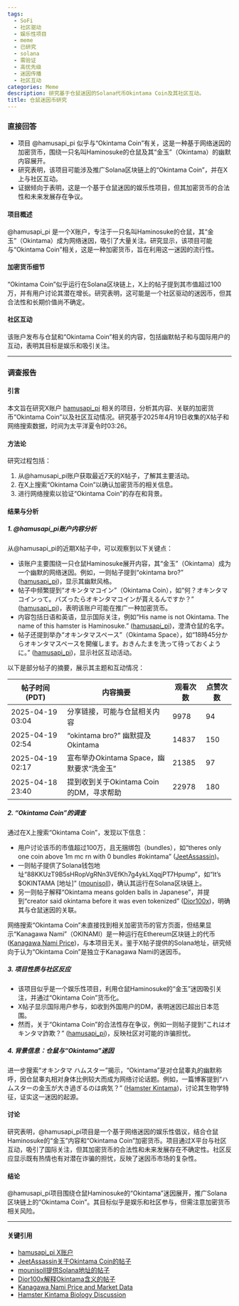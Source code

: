 ```yaml
---
tags:
  - SoFi
  - 社区驱动
  - 娱乐性项目
  - meme
  - 已研究
  - solana
  - 需验证
  - 高优先级
  - 迷因传播
  - 社区互动
categories: Meme
description: 研究基于仓鼠迷因的Solana代币Okintama Coin及其社区互动。
title: 仓鼠迷因币研究
---
```

### 直接回答

- 项目 @hamusapi_pi 似乎与“Okintama Coin”有关，这是一种基于网络迷因的加密货币，围绕一只名叫Haminosuke的仓鼠及其“金玉”（Okintama）的幽默内容展开。
- 研究表明，该项目可能涉及推广Solana区块链上的“Okintama Coin”，并在X上与社区互动。
- 证据倾向于表明，这是一个基于仓鼠迷因的娱乐性项目，但其加密货币的合法性和未来发展存在争议。

#### 项目概述
@hamusapi_pi 是一个X账户，专注于一只名叫Haminosuke的仓鼠，其“金玉”（Okintama）成为网络迷因，吸引了大量关注。研究显示，该项目可能与“Okintama Coin”相关，这是一种加密货币，旨在利用这一迷因的流行性。

#### 加密货币细节
“Okintama Coin”似乎运行在Solana区块链上，X上的帖子提到其市值超过100万，并有用户讨论其潜在增长。研究表明，这可能是一个社区驱动的迷因币，但其合法性和长期价值尚不确定。

#### 社区互动
该账户发布与仓鼠和“Okintama Coin”相关的内容，包括幽默帖子和与国际用户的互动，表明其目标是娱乐和吸引关注。

---

### 调查报告

#### 引言
本文旨在研究X账户 [hamusapi_pi](https://x.com/hamusapi_pi) 相关的项目，分析其内容、关联的加密货币“Okintama Coin”以及社区互动情况。研究基于2025年4月19日收集的X帖子和网络搜索数据，时间为太平洋夏令时03:26。

#### 方法论
研究过程包括：
1. 从@hamusapi_pi账户获取最近7天的X帖子，了解其主要活动。
2. 在X上搜索“Okintama Coin”以确认加密货币的相关信息。
3. 进行网络搜索以验证“Okintama Coin”的存在和背景。

#### 结果与分析

##### 1. @hamusapi_pi账户内容分析
从@hamusapi_pi的近期X帖子中，可以观察到以下关键点：
- 该账户主要围绕一只仓鼠Haminosuke展开内容，其“金玉”（Okintama）成为一个幽默的网络迷因。例如，一则帖子提到“okintama bro?” ([hamusapi_pi](https://x.com/hamusapi_pi/status/1913531719724240952))，显示其幽默风格。
- 帖子中频繁提到“オキンタマコイン”（Okintama Coin），如“何？オキンタマコインって。バズったらオキンタマコインが貰えるんですか？” ([hamusapi_pi](https://x.com/hamusapi_pi/status/1913481976126050588))，表明该账户可能在推广一种加密货币。
- 内容包括日语和英语，显示国际关注，例如“His name is not Okintama. The name of this hamster is Haminosuke.” ([hamusapi_pi](https://x.com/hamusapi_pi/status/1913481540841181623))，澄清仓鼠的名字。
- 帖子还提到举办“オキンタマスペース”（Okintama Space），如“18時45分からオキンタマスペースを開催します。おきんたまを洗って待っておくように。” ([hamusapi_pi](https://x.com/hamusapi_pi/status/1913522282967994617))，显示社区互动活动。

以下是部分帖子的摘要，展示其主题和互动情况：

| 帖子时间 (PDT) | 内容摘要 | 观看次数 | 点赞次数 |
|----------------|----------|----------|----------|
| 2025-04-19 03:04 | 分享链接，可能与仓鼠相关内容 | 9978 | 94 |
| 2025-04-19 02:54 | “okintama bro?” 幽默提及Okintama | 14837 | 150 |
| 2025-04-19 02:17 | 宣布举办Okintama Space，幽默要求“洗金玉” | 21385 | 97 |
| 2025-04-18 23:40 | 提到收到关于Okintama Coin的DM，寻求帮助 | 22978 | 180 |

##### 2. “Okintama Coin”的调查
通过在X上搜索“Okintama Coin”，发现以下信息：
- 用户讨论该币的市值超过100万，且无捆绑包（bundles），如“theres only one coin above 1m mc rn with 0 bundles #okintama” ([JeetAssassin](https://x.com/JeetAssassin/status/1913500821586665657))。
- 一则帖子提供了Solana钱包地址“88KKUzT9B5sHRopVgRNn3VEfKh7g4ykLXqqjPT7Hpump”，如“It’s $OKINTAMA [地址]” ([mounisoll](https://x.com/mounisoll/status/1913501320234910148))，确认其运行在Solana区块链上。
- 另一则帖子解释“Okintama means golden balls in Japanese”，并提到“creator said okintama before it was even tokenized” ([Dior100x](https://x.com/Dior100x/status/1913521947612225655))，明确其与仓鼠迷因的关联。

网络搜索“Okintama Coin”未直接找到相关加密货币的官方页面，但结果显示“Kanagawa Nami”（OKINAMI）是一种运行在Ethereum区块链上的代币 ([Kanagawa Nami Price](https://www.coinbase.com/price/kanagawa-nami))，与本项目无关。鉴于X帖子提供的Solana地址，研究倾向于认为“Okintama Coin”是独立于Kanagawa Nami的迷因币。

##### 3. 项目性质与社区反应
- 该项目似乎是一个娱乐性项目，利用仓鼠Haminosuke的“金玉”迷因吸引关注，并通过“Okintama Coin”货币化。
- X帖子显示国际用户参与，如收到外国用户的DM，表明迷因已超出日本范围。
- 然而，关于“Okintama Coin”的合法性存在争议，例如一则帖子提到“これはオキンタマ詐欺？” ([hamusapi_pi](https://x.com/hamusapi_pi/status/1913481863060152580))，反映社区对可能的诈骗担忧。

##### 4. 背景信息：仓鼠与“Okintama”迷因
进一步搜索“オキンタマ ハムスター”揭示，“Okintama”是对仓鼠睾丸的幽默称呼，因仓鼠睾丸相对身体比例较大而成为网络讨论话题。例如，一篇博客提到“ハムスターの金玉が大き過ぎるのは病気？” ([Hamster Kintama](https://hogham.net/hamstar-kintama/))，讨论其生物学特征，证实这一迷因的起源。

#### 讨论
研究表明，@hamusapi_pi项目是一个基于网络迷因的娱乐性倡议，结合仓鼠Haminosuke的“金玉”内容和“Okintama Coin”加密货币。项目通过X平台与社区互动，吸引了国际关注，但其加密货币的合法性和未来发展存在不确定性。社区反应显示既有热情也有对潜在诈骗的担忧，反映了迷因币市场的复杂性。

#### 结论
@hamusapi_pi项目围绕仓鼠Haminosuke的“Okintama”迷因展开，推广Solana区块链上的“Okintama Coin”。其目标似乎是娱乐和社区参与，但需注意加密货币相关风险。

---

#### 关键引用
- [hamusapi_pi X账户](https://x.com/hamusapi_pi)
- [JeetAssassin关于Okintama Coin的帖子](https://x.com/JeetAssassin/status/1913500821586665657)
- [mounisoll提供Solana地址的帖子](https://x.com/mounisoll/status/1913501320234910148)
- [Dior100x解释Okintama含义的帖子](https://x.com/Dior100x/status/1913521947612225655)
- [Kanagawa Nami Price and Market Data](https://www.coinbase.com/price/kanagawa-nami)
- [Hamster Kintama Biology Discussion](https://hogham.net/hamstar-kintama/)